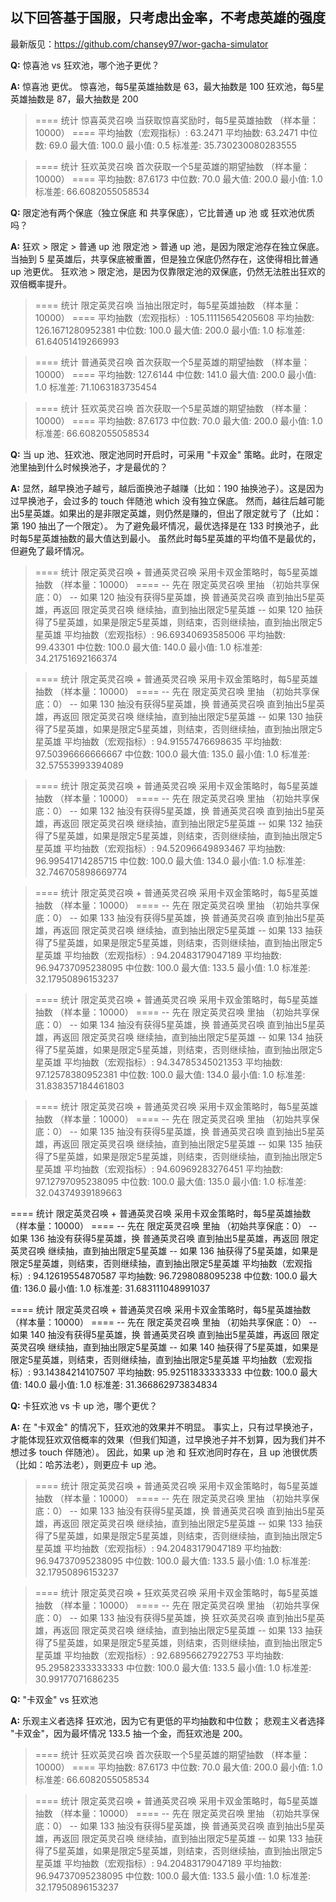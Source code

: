## 以下回答基于国服，只考虑出金率，不考虑英雄的强度

最新版见：https://github.com/chansey97/wor-gacha-simulator

**Q:** 惊喜池 vs 狂欢池，哪个池子更优？

**A:** 惊喜池 更优。
惊喜池，每5星英雄抽数是 63，最大抽数是 100
狂欢池，每5星英雄抽数是 87，最大抽数是 200
   
> ==== 统计 惊喜英灵召唤 当获取惊喜奖励时，每5星英雄抽数 （样本量：10000） ====
> 平均抽数（宏观指标）: 63.2471
> 平均抽数: 63.2471
> 中位数: 69.0
> 最大值: 100.0
> 最小值: 0.5
> 标准差: 35.730230080283555

> ==== 统计 狂欢英灵召唤 首次获取一个5星英雄的期望抽数 （样本量：10000） ====
> 平均抽数: 87.6173
> 中位数: 70.0
> 最大值: 200.0
> 最小值: 1.0
> 标准差: 66.6082055058534

**Q:** 限定池有两个保底（独立保底 和 共享保底），它比普通 up 池 或 狂欢池优质吗？

**A:** 狂欢 > 限定 > 普通 up 池
限定池 > 普通 up 池，是因为限定池存在独立保底。当抽到 5 星英雄后，共享保底被重置，但是独立保底仍然存在，这使得相比普通 up 池更优。
狂欢池 > 限定池，是因为仅靠限定池的双保底，仍然无法胜出狂欢的双倍概率提升。
   
> ==== 统计 限定英灵召唤 当抽出限定时，每5星英雄抽数 （样本量：10000） ====
> 平均抽数（宏观指标）: 105.11115654205608
> 平均抽数: 126.1671280952381
> 中位数: 100.0
> 最大值: 200.0
> 最小值: 1.0
> 标准差: 61.64051419266993

> ==== 统计 普通英灵召唤 首次获取一个5星英雄的期望抽数 （样本量：10000） ====
> 平均抽数: 127.6144
> 中位数: 141.0
> 最大值: 200.0
> 最小值: 1.0
> 标准差: 71.1063183735454

> ==== 统计 狂欢英灵召唤 首次获取一个5星英雄的期望抽数 （样本量：10000） ====
> 平均抽数: 87.6173
> 中位数: 70.0
> 最大值: 200.0
> 最小值: 1.0
> 标准差: 66.6082055058534

**Q:** 当 up 池、狂欢池、限定池同时开启时，可采用 "卡双金" 策略。此时，在限定池里抽到什么时候换池子，才是最优的？

**A:** 显然，越早换池子越亏，越后面换池子越赚（比如：190 抽换池子）。这是因为过早换池子，会过多的 touch 伴随池 which 没有独立保底。
然而，越往后越可能出5星英雄。如果出的是非限定英雄，则仍然是赚的，但出了限定就亏了（比如：第 190 抽出了一个限定）。
为了避免最坏情况，最优选择是在 133 时换池子，此时每5星英雄抽数的最大值达到最小。
虽然此时每5星英雄的平均值不是最优的，但避免了最坏情况。

> ==== 统计 限定英灵召唤 + 普通英灵召唤 采用卡双金策略时，每5星英雄抽数 （样本量：10000） ====
> -- 先在 限定英灵召唤 里抽 （初始共享保底：0）
> -- 如果 120 抽没有获得5星英雄，换 普通英灵召唤 直到抽出5星英雄，再返回 限定英灵召唤 继续抽，直到抽出限定5星英雄
> -- 如果 120 抽获得了5星英雄，如果是限定5星英雄，则结束，否则继续抽，直到抽出限定5星英雄
> 平均抽数（宏观指标）: 96.69340693585006
> 平均抽数: 99.43301
> 中位数: 100.0
> 最大值: 140.0
> 最小值: 1.0
> 标准差: 34.21751692166374

> ==== 统计 限定英灵召唤 + 普通英灵召唤 采用卡双金策略时，每5星英雄抽数 （样本量：10000） ====
> -- 先在 限定英灵召唤 里抽 （初始共享保底：0）
> -- 如果 130 抽没有获得5星英雄，换 普通英灵召唤 直到抽出5星英雄，再返回 限定英灵召唤 继续抽，直到抽出限定5星英雄
> -- 如果 130 抽获得了5星英雄，如果是限定5星英雄，则结束，否则继续抽，直到抽出限定5星英雄
> 平均抽数（宏观指标）: 94.91557476698635
> 平均抽数: 97.50396666666667
> 中位数: 100.0
> 最大值: 135.0
> 最小值: 1.0
> 标准差: 32.57553993394089

> ==== 统计 限定英灵召唤 + 普通英灵召唤 采用卡双金策略时，每5星英雄抽数 （样本量：10000） ====
> -- 先在 限定英灵召唤 里抽 （初始共享保底：0）
> -- 如果 132 抽没有获得5星英雄，换 普通英灵召唤 直到抽出5星英雄，再返回 限定英灵召唤 继续抽，直到抽出限定5星英雄
> -- 如果 132 抽获得了5星英雄，如果是限定5星英雄，则结束，否则继续抽，直到抽出限定5星英雄
> 平均抽数（宏观指标）: 94.52096649893467
> 平均抽数: 96.99541714285715
> 中位数: 100.0
> 最大值: 134.0
> 最小值: 1.0
> 标准差: 32.746705898669774

> ==== 统计 限定英灵召唤 + 普通英灵召唤 采用卡双金策略时，每5星英雄抽数 （样本量：10000） ====
> -- 先在 限定英灵召唤 里抽 （初始共享保底：0）
> -- 如果 133 抽没有获得5星英雄，换 普通英灵召唤 直到抽出5星英雄，再返回 限定英灵召唤 继续抽，直到抽出限定5星英雄
> -- 如果 133 抽获得了5星英雄，如果是限定5星英雄，则结束，否则继续抽，直到抽出限定5星英雄
> 平均抽数（宏观指标）: 94.20483179047189
> 平均抽数: 96.94737095238095
> 中位数: 100.0
> 最大值: 133.5
> 最小值: 1.0
> 标准差: 32.17950896153237

> ==== 统计 限定英灵召唤 + 普通英灵召唤 采用卡双金策略时，每5星英雄抽数 （样本量：10000） ====
> -- 先在 限定英灵召唤 里抽 （初始共享保底：0）
> -- 如果 134 抽没有获得5星英雄，换 普通英灵召唤 直到抽出5星英雄，再返回 限定英灵召唤 继续抽，直到抽出限定5星英雄
> -- 如果 134 抽获得了5星英雄，如果是限定5星英雄，则结束，否则继续抽，直到抽出限定5星英雄
> 平均抽数（宏观指标）: 94.34785345021353
> 平均抽数: 97.12578380952381
> 中位数: 100.0
> 最大值: 134.0
> 最小值: 1.0
> 标准差: 31.838357184461803

> ==== 统计 限定英灵召唤 + 普通英灵召唤 采用卡双金策略时，每5星英雄抽数 （样本量：10000） ====
> -- 先在 限定英灵召唤 里抽 （初始共享保底：0）
> -- 如果 135 抽没有获得5星英雄，换 普通英灵召唤 直到抽出5星英雄，再返回 限定英灵召唤 继续抽，直到抽出限定5星英雄
> -- 如果 135 抽获得了5星英雄，如果是限定5星英雄，则结束，否则继续抽，直到抽出限定5星英雄
> 平均抽数（宏观指标）: 94.60969283276451
> 平均抽数: 97.12797095238095
> 中位数: 100.0
> 最大值: 135.0
> 最小值: 1.0
> 标准差: 32.04374939189663

==== 统计 限定英灵召唤 + 普通英灵召唤 采用卡双金策略时，每5星英雄抽数 （样本量：10000） ====
-- 先在 限定英灵召唤 里抽 （初始共享保底：0）
-- 如果 136 抽没有获得5星英雄，换 普通英灵召唤 直到抽出5星英雄，再返回 限定英灵召唤 继续抽，直到抽出限定5星英雄
-- 如果 136 抽获得了5星英雄，如果是限定5星英雄，则结束，否则继续抽，直到抽出限定5星英雄
平均抽数（宏观指标）: 94.12619554870587
平均抽数: 96.7298088095238
中位数: 100.0
最大值: 136.0
最小值: 1.0
标准差: 31.683111048991037

==== 统计 限定英灵召唤 + 普通英灵召唤 采用卡双金策略时，每5星英雄抽数 （样本量：10000） ====
-- 先在 限定英灵召唤 里抽 （初始共享保底：0）
-- 如果 140 抽没有获得5星英雄，换 普通英灵召唤 直到抽出5星英雄，再返回 限定英灵召唤 继续抽，直到抽出限定5星英雄
-- 如果 140 抽获得了5星英雄，如果是限定5星英雄，则结束，否则继续抽，直到抽出限定5星英雄
平均抽数（宏观指标）: 93.14384214107507
平均抽数: 95.92511833333333
中位数: 100.0
最大值: 140.0
最小值: 1.0
标准差: 31.366862973834834
 
**Q:** 卡狂欢池 vs 卡 up 池，哪个更优？

**A:** 在 "卡双金" 的情况下，狂欢池的效果并不明显。
事实上，只有过早换池子，才能体现狂欢双倍概率的效果（但我们知道，过早换池子并不划算，因为我们并不想过多 touch 伴随池）。
因此，如果 up 池 和 狂欢池同时存在，且 up 池很优质（比如：哈苏法老），则更应卡 up 池。
        
> ==== 统计 限定英灵召唤 + 普通英灵召唤 采用卡双金策略时，每5星英雄抽数 （样本量：10000） ====
> -- 先在 限定英灵召唤 里抽 （初始共享保底：0）
> -- 如果 133 抽没有获得5星英雄，换 普通英灵召唤 直到抽出5星英雄，再返回 限定英灵召唤 继续抽，直到抽出限定5星英雄
> -- 如果 133 抽获得了5星英雄，如果是限定5星英雄，则结束，否则继续抽，直到抽出限定5星英雄
> 平均抽数（宏观指标）: 94.20483179047189
> 平均抽数: 96.94737095238095
> 中位数: 100.0
> 最大值: 133.5
> 最小值: 1.0
> 标准差: 32.17950896153237

> ==== 统计 限定英灵召唤 + 狂欢英灵召唤 采用卡双金策略时，每5星英雄抽数 （样本量：10000） ====
> -- 先在 限定英灵召唤 里抽 （初始共享保底：0）
> -- 如果 133 抽没有获得5星英雄，换 狂欢英灵召唤 直到抽出5星英雄，再返回 限定英灵召唤 继续抽，直到抽出限定5星英雄
> -- 如果 133 抽获得了5星英雄，如果是限定5星英雄，则结束，否则继续抽，直到抽出限定5星英雄
> 平均抽数（宏观指标）: 92.68956627922753
> 平均抽数: 95.29582333333333
> 中位数: 100.0
> 最大值: 133.5
> 最小值: 1.0
> 标准差: 30.99177071686235

**Q:** "卡双金" vs 狂欢池

**A:** 
乐观主义者选择 狂欢池，因为它有更低的平均抽数和中位数；
悲观主义者选择 "卡双金"，因为最坏情况 133.5 抽一个金，而狂欢池是 200。

> ==== 统计 狂欢英灵召唤 首次获取一个5星英雄的期望抽数 （样本量：10000） ====
> 平均抽数: 87.6173
> 中位数: 70.0
> 最大值: 200.0
> 最小值: 1.0
> 标准差: 66.6082055058534

> ==== 统计 限定英灵召唤 + 普通英灵召唤 采用卡双金策略时，每5星英雄抽数 （样本量：10000） ====
> -- 先在 限定英灵召唤 里抽 （初始共享保底：0）
> -- 如果 133 抽没有获得5星英雄，换 普通英灵召唤 直到抽出5星英雄，再返回 限定英灵召唤 继续抽，直到抽出限定5星英雄
> -- 如果 133 抽获得了5星英雄，如果是限定5星英雄，则结束，否则继续抽，直到抽出限定5星英雄
> 平均抽数（宏观指标）: 94.20483179047189
> 平均抽数: 96.94737095238095
> 中位数: 100.0
> 最大值: 133.5
> 最小值: 1.0
> 标准差: 32.17950896153237
